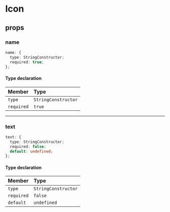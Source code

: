 # Icon

## props

### name

```ts
name: {
  type: StringConstructor;
  required: true;
};
```

#### Type declaration

| Member | Type |
| :------ | :------ |
| `type` | `StringConstructor` |
| `required` | `true` |

***

### text

```ts
text: {
  type: StringConstructor;
  required: false;
  default: undefined;
};
```

#### Type declaration

| Member | Type |
| :------ | :------ |
| `type` | `StringConstructor` |
| `required` | `false` |
| `default` | `undefined` |
